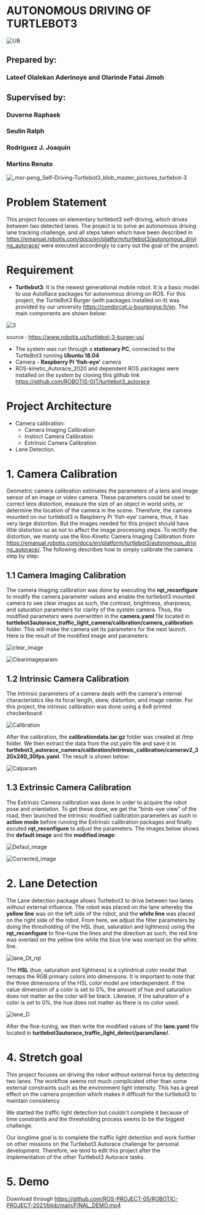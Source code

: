 # AUTONOMOUS DRIVING OF TURTLEBOT3
![UB](https://user-images.githubusercontent.com/62597513/145659645-9ab35c4d-694e-499d-8fad-6bf1091d32ec.jpeg)

## Prepared by:
### Lateef Olalekan Aderinoye and Olarinde Fatai Jimoh

## Supervised by: 
   ###              Duverne Raphaek
   ###            Seulin Ralph
   ###            Rodriguez J. Joaquin
   ###            Martins Renato
   


![_msr-peng_Self-Driving-Turtlebot3_blob_master_pictures_turtlebot-3](https://user-images.githubusercontent.com/62597513/145625174-0cad437b-5282-46da-a499-9244b2de4d8d.jpg)



# Problem Statement 
This project focuses on elementary turtlebot3 self-driving, which drives between two detected lanes. The project is to solve an autonomous driving lane tracking challenge, and all steps taken which have been described in https://emanual.robotis.com/docs/en/platform/turtlebot3/autonomous_driving_autorace/ were executed accordingly to carry out the goal of the project.


# Requirement 
- **Turtlebot3**: It is the newest generational mobile robot. It is a basic model to use AutoRace packages for autonomous driving on ROS. For this project, the TurtleBot3 Burger (with packages installed on it) was  provided by our university https://condorcet.u-bourgogne.fr/en.  The main components are shown below: 

![3](https://user-images.githubusercontent.com/62597513/145630186-4da6bcb0-b4aa-4c0d-b006-39453fabb56b.png)

source : https://www.robotis.us/turtlebot-3-burger-us/

- The system was run through a **stationary PC**, connected to the TurtleBot3 running **Ubuntu 18.04**
- Camera - **Raspberry Pi ‘fish-eye’** camera
- ROS-kinetic_Autorace_2020 and dependent ROS packages were installed on the system by cloning this github link https://github.com/ROBOTIS-GIT/turtlebot3_autorace 


# Project Architecture 
- Camera calibration:
  - Camera Imaging Calibration 
  - Instinct Camera Calibration
  - Extrinsic Camera Calibration
- Lane Detection.


# 1. Camera Calibration 
Geometric camera calibration estimates the parameters of a lens and image sensor of an image or video camera. These parameters could be used to correct lens distortion, measure the size of an object in world units, or determine the location of the camera in the scene.
Therefore, the camera mounted on our turtlebot3 is Raspberry Pi ‘fish-eye’ camera, thus, it has very large distortion. But the images needed for this project should have little distortion so as not to affect the image processing steps. To rectify the distortion, we mainly use the Ros-Kinetic Camera Imaging Calibration from https://emanual.robotis.com/docs/en/platform/turtlebot3/autonomous_driving_autorace/. The following describes how to simply calibrate the camera step by step:

   ## 1.1 Camera Imaging Calibration
The camera imaging calibration was done by executing the **rqt_reconfigure** to modify the camera parameter values and enable the turtlebot3 mounted camera to see clear images as such, the contrast, brightness, sharpness, and saturation parameters for clarity of the system camera.
Thus, the modified parameters were overwritten in the **camera.yaml** file located in **turtlebot3autorace_traffic_light_camera/calibration/camera_calibration** folder. This will make the camera set its parameters for the next launch. Here is the result of the modified image and parameters:

![clear_image](https://user-images.githubusercontent.com/62597513/145644291-e0759511-8460-455e-88c7-f2727d1429b2.jpeg) 

![Clearimageparam](https://user-images.githubusercontent.com/62597513/145644866-494950ef-4c39-4e47-8af6-533b4a35513d.jpeg)


  ## 1.2 Intrinsic Camera Calibration
The Intrinsic parameters of a camera deals with the camera's internal characteristics like its focal length, skew, distortion, and image center. For this project, the intrinsic calibration was done using a 6x8 printed checkerboard. 
  
  ![Calibration](https://user-images.githubusercontent.com/62597513/145639462-6dd9fe60-accd-419f-ba43-865664e03ebc.jpeg)

  After the calibration, the **calibrationdata.tar.gz** folder was created at /tmp folder. We then extract the data from the ost.yalm file and save it in **turtlebot3_autorace_camera/calibration/intrinsic_calibration/camerav2_320x240_30fps.yaml**. The result is shown below: 
  
  ![Calparam](https://user-images.githubusercontent.com/62597513/145639716-aa910eb4-1fcf-4872-bca0-d34437297eab.jpeg)


  ## 1.3 Extrinsic Camera Calibration
The Extrinsic Camera calibration was done in order to acquire the robot pose and orientation. To get these done, we get the “birds-eye view” of the road, then launched the intrinsic modified calibration parameters as such in **action mode** before running the Extrinsic calibration packages and finally excuted **rqt_reconfigure** to adjust the parameters. The images below shows the **default image** and the **modified image**:

![Defaul_image](https://user-images.githubusercontent.com/62597513/145645109-80beced6-c303-4c5d-9ec8-975b37e57fba.jpeg)

![Corrected_image](https://user-images.githubusercontent.com/62597513/145645464-2293c975-848c-468d-a947-2071eb8caeec.jpeg)


# 2. Lane Detection 
The Lane detection package allows Turtlebot3 to drive between two lanes without external influence. The robot was placed on the lane whereby the **yellow line** was on the left side of the robot, and the **white line** was placed on the right side of the robot. From here, we adjust the filter parameters by doing the thresholding of the HSL (hue, saturation and lightness) using the **rqt_reconfigure** to fine-tune the lines and the direction as such, the red line was overlaid on the yellow line while the blue line was overlaid on the white line. 

![lane_Dt_rqt](https://user-images.githubusercontent.com/62597513/145659059-5e3c2f72-d3b5-463a-af8e-f9c8682189dc.jpeg)

The **HSL** (hue, saturation and lightness) is a cylindrical color model that remaps the RGB primary colors into dimensions. It is important to note that the three dimensions of the HSL color model are interdependent. If the value dimension of a color is set to 0%, the amount of hue and saturation does not matter as the color will be black. Likewise, if the saturation of a color is set to 0%, the hue does not matter as there is no color used. 

![lane_D](https://user-images.githubusercontent.com/62597513/145658830-e65d4af2-d79d-45e4-b165-ba2b25b01b1a.jpeg)

After the fine-tuning,  we then write the modified values of the **lane.yaml** file located in **turtlebot3autorace_traffic_light_detect/param/lane/**.


# 4. Stretch goal
This project focuses on driving the robot without external force by detecting two lanes. The workflow seems not much complicated other than some external constraints such as the environment light intensity. This has a great effect on the camera projection which makes it difficult for the turtlebot3 to maintain consistency. 

We started the traffic light detection but couldn't complete it because of time constraints and  the thresholding process seems to be the biggest challenge. 

Our longtime goal is to complete the traffic light detection and work further on other missions on the Turtlebot3 Autorace challenge for personal development. Therefore, we tend to edit this project after  the implementation of the other Turtlebot3 Autorace tasks. 


# 5. Demo
Download through  https://github.com/ROS-PROJECT-05/ROBOTIC-PROJECT-2021/blob/main/FINAL_DEMO.mp4




